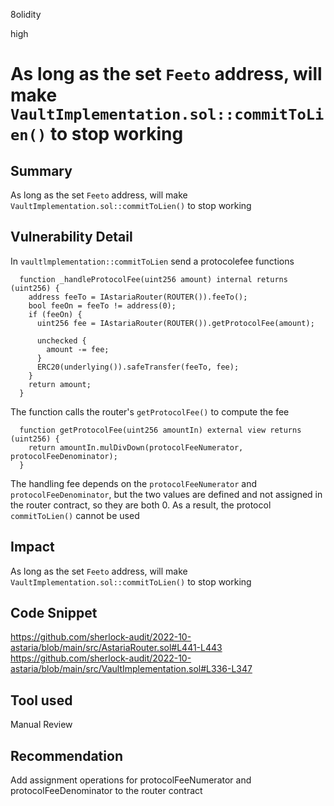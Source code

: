 8olidity

high

# As long as the set `Feeto` address, will make `VaultImplementation.sol::commitToLien()` to stop working

## Summary
As long as the set `Feeto` address, will make `VaultImplementation.sol::commitToLien()` to stop working
## Vulnerability Detail
In ` vaultlmplementation::commitToLien ` send a protocolefee functions
```solidity
  function _handleProtocolFee(uint256 amount) internal returns (uint256) {
    address feeTo = IAstariaRouter(ROUTER()).feeTo();
    bool feeOn = feeTo != address(0);
    if (feeOn) {
      uint256 fee = IAstariaRouter(ROUTER()).getProtocolFee(amount);

      unchecked {
        amount -= fee;
      }
      ERC20(underlying()).safeTransfer(feeTo, fee);
    }
    return amount;
  }
```
The function calls the router's `getProtocolFee()` to compute the fee

```solidity
  function getProtocolFee(uint256 amountIn) external view returns (uint256) {
    return amountIn.mulDivDown(protocolFeeNumerator, protocolFeeDenominator);
  }
```
The handling fee depends on the `protocolFeeNumerator` and `protocolFeeDenominator`, but the two values are defined and not assigned in the router contract, so they are both 0. As a result, the protocol `commitToLien()` cannot be used
## Impact
As long as the set `Feeto` address, will make `VaultImplementation.sol::commitToLien()` to stop working
## Code Snippet
https://github.com/sherlock-audit/2022-10-astaria/blob/main/src/AstariaRouter.sol#L441-L443
https://github.com/sherlock-audit/2022-10-astaria/blob/main/src/VaultImplementation.sol#L336-L347
## Tool used

Manual Review

## Recommendation
Add assignment operations for protocolFeeNumerator and protocolFeeDenominator to the router contract